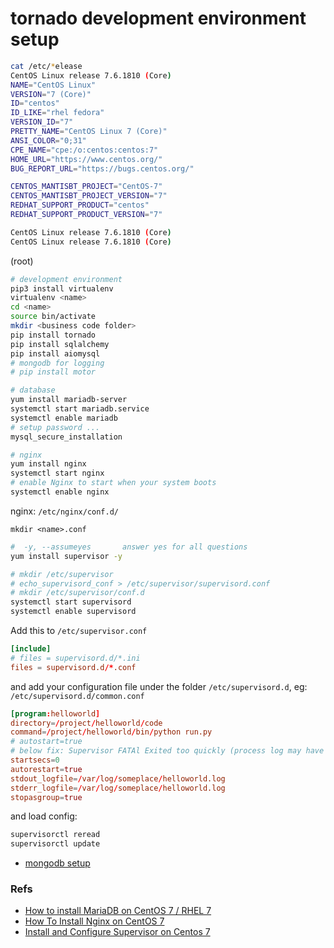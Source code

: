 # tornado development environment setup

```sh
cat /etc/*elease
CentOS Linux release 7.6.1810 (Core) 
NAME="CentOS Linux"
VERSION="7 (Core)"
ID="centos"
ID_LIKE="rhel fedora"
VERSION_ID="7"
PRETTY_NAME="CentOS Linux 7 (Core)"
ANSI_COLOR="0;31"
CPE_NAME="cpe:/o:centos:centos:7"
HOME_URL="https://www.centos.org/"
BUG_REPORT_URL="https://bugs.centos.org/"

CENTOS_MANTISBT_PROJECT="CentOS-7"
CENTOS_MANTISBT_PROJECT_VERSION="7"
REDHAT_SUPPORT_PRODUCT="centos"
REDHAT_SUPPORT_PRODUCT_VERSION="7"

CentOS Linux release 7.6.1810 (Core) 
CentOS Linux release 7.6.1810 (Core) 
```


(root)
```sh
# development environment
pip3 install virtualenv
virtualenv <name>
cd <name>
source bin/activate
mkdir <business code folder>
pip install tornado
pip install sqlalchemy
pip install aiomysql
# mongodb for logging
# pip install motor

# database
yum install mariadb-server
systemctl start mariadb.service
systemctl enable mariadb
# setup password ...
mysql_secure_installation

# nginx
yum install nginx
systemctl start nginx
# enable Nginx to start when your system boots
systemctl enable nginx
```

nginx: `/etc/nginx/conf.d/`
```
mkdir <name>.conf
```

<!-- 

cmd for myself
```sh
pip install sqlacodegen
./importDatabase.sh test ./library/dao.py
``` 

`importDatabase.sh`:
```sh
sqlacodegen --noclasses mysql+pymysql://root:@localhost/$1 > $2
```
-->

```sh
#  -y, --assumeyes       answer yes for all questions
yum install supervisor -y

# mkdir /etc/supervisor
# echo_supervisord_conf > /etc/supervisor/supervisord.conf
# mkdir /etc/supervisor/conf.d
systemctl start supervisord
systemctl enable supervisord
```

Add this to `/etc/supervisor.conf`
```conf
[include]
# files = supervisord.d/*.ini
files = supervisord.d/*.conf
```

and add your configuration file under the folder `/etc/supervisord.d`, eg: `/etc/supervisord.d/common.conf`
```conf
[program:helloworld]
directory=/project/helloworld/code
command=/project/helloworld/bin/python run.py
# autostart=true
# below fix: Supervisor FATAl Exited too quickly (process log may have details)
startsecs=0
autorestart=true
stdout_logfile=/var/log/someplace/helloworld.log
stderr_logfile=/var/log/someplace/helloworld.log
stopasgroup=true
```

and load config:
```sh
supervisorctl reread
supervisorctl update
```

- [mongodb setup](./2020-01-10-mongodb.md)

### Refs

- [How to install MariaDB on CentOS 7 / RHEL 7](https://mariadb.com/resources/blog/installing-mariadb-10-on-centos-7-rhel-7/)
- [How To Install Nginx on CentOS 7](https://www.digitalocean.com/community/tutorials/how-to-install-nginx-on-centos-7)
- [Install and Configure Supervisor on Centos 7](https://fitdevops.in/install-and-configure-supervisor-on-centos-7/)